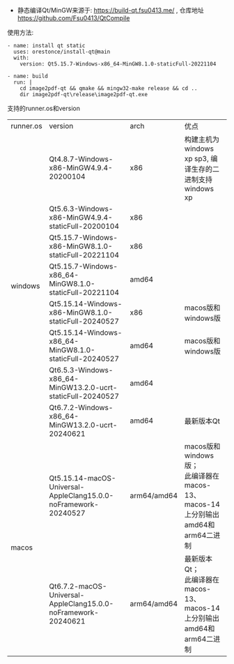 * 静态编译Qt/MinGW来源于: https://build-qt.fsu0413.me/ , 仓库地址 https://github.com/Fsu0413/QtCompile

使用方法:

	- name: install qt static
	  uses: orestonce/install-qt@main
	  with:
		version: Qt5.15.7-Windows-x86_64-MinGW8.1.0-staticFull-20221104

	- name: build  
	  run: |
		cd image2pdf-qt && qmake && mingw32-make release && cd ..
		dir image2pdf-qt\release\image2pdf-qt.exe

支持的runner.os和version
<table><tbody>
    <tr>
        <td>runner.os</td>
        <td>version</td>
    	<td>arch</td>
    	<td>优点</td>
    </tr>
    <tr>
        <td rowspan="9">windows</td>
	    <td>Qt4.8.7-Windows-x86-MinGW4.9.4-20200104</td>
    	<td>x86</td>
    	<td>构建主机为windows xp sp3, 编译生存的二进制支持windows xp</td>
    </tr>
    <tr>
        <td>Qt5.6.3-Windows-x86-MinGW4.9.4-staticFull-20200104</td>
	<td>x86</td>
    </tr>
    <tr>
        <td>Qt5.15.7-Windows-x86-MinGW8.1.0-staticFull-20221104</td>
	<td>x86</td>
    </tr>
    <tr>
        <td>Qt5.15.7-Windows-x86_64-MinGW8.1.0-staticFull-20221104</td>
	<td>amd64</td>
    </tr>
    <tr>
        <td>Qt5.15.14-Windows-x86-MinGW8.1.0-staticFull-20240527</td>
	<td>x86</td>
	<td>macos版和windows版</td>
    </tr>
    <tr>
        <td>Qt5.15.14-Windows-x86_64-MinGW8.1.0-staticFull-20240527</td>
	<td>amd64</td>
        <td>macos版和windows版</td>
    </tr>
    <tr>
        <td>Qt6.5.3-Windows-x86_64-MinGW13.2.0-ucrt-staticFull-20240527</td>
	<td>amd64</td>
    </tr>
    <tr>
    <tr>
        <td>Qt6.7.2-Windows-x86_64-MinGW13.2.0-ucrt-20240621</td>
	<td>amd64</td>
	<td>最新版本Qt</td>
    </tr>
    <tr>
	<td rowspan="2">macos</td>
	<td>Qt5.15.14-macOS-Universal-AppleClang15.0.0-noFramework-20240527</td>
	<td>arm64/amd64</td>
	<td>macos版和windows版；<br> 此编译器在macos-13、macos-14上分别输出amd64和arm64二进制</td>
    </tr>
    <tr>
        <td>Qt6.7.2-macOS-Universal-AppleClang15.0.0-noFramework-20240621</td>
	<td>arm64/amd64</td>
	<td>最新版本Qt；<br> 此编译器在macos-13、macos-14上分别输出amd64和arm64二进制</td>
    </tr>
